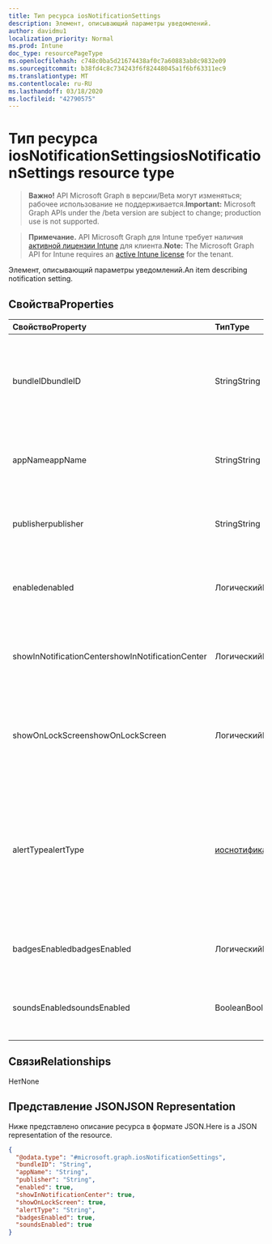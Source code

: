 ```yaml
---
title: Тип ресурса iosNotificationSettings
description: Элемент, описывающий параметры уведомлений.
author: davidmu1
localization_priority: Normal
ms.prod: Intune
doc_type: resourcePageType
ms.openlocfilehash: c748c0ba5d21674438af0c7a60883ab8c9832e09
ms.sourcegitcommit: b38fd4c8c734243f6f82448045a1f6bf63311ec9
ms.translationtype: MT
ms.contentlocale: ru-RU
ms.lasthandoff: 03/18/2020
ms.locfileid: "42790575"
---
```

# <a name="iosnotificationsettings-resource-type"></a><span data-ttu-id="0f898-103">Тип ресурса iosNotificationSettings</span><span class="sxs-lookup"><span data-stu-id="0f898-103">iosNotificationSettings resource type</span></span>

> <span data-ttu-id="0f898-104">**Важно!** API Microsoft Graph в версии/Beta могут изменяться; рабочее использование не поддерживается.</span><span class="sxs-lookup"><span data-stu-id="0f898-104">**Important:** Microsoft Graph APIs under the /beta version are subject to change; production use is not supported.</span></span>

> <span data-ttu-id="0f898-105">**Примечание.** API Microsoft Graph для Intune требует наличия [активной лицензии Intune](https://go.microsoft.com/fwlink/?linkid=839381) для клиента.</span><span class="sxs-lookup"><span data-stu-id="0f898-105">**Note:** The Microsoft Graph API for Intune requires an [active Intune license](https://go.microsoft.com/fwlink/?linkid=839381) for the tenant.</span></span>

<span data-ttu-id="0f898-106">Элемент, описывающий параметры уведомлений.</span><span class="sxs-lookup"><span data-stu-id="0f898-106">An item describing notification setting.</span></span>

## <a name="properties"></a><span data-ttu-id="0f898-107">Свойства</span><span class="sxs-lookup"><span data-stu-id="0f898-107">Properties</span></span>
|<span data-ttu-id="0f898-108">Свойство</span><span class="sxs-lookup"><span data-stu-id="0f898-108">Property</span></span>|<span data-ttu-id="0f898-109">Тип</span><span class="sxs-lookup"><span data-stu-id="0f898-109">Type</span></span>|<span data-ttu-id="0f898-110">Описание</span><span class="sxs-lookup"><span data-stu-id="0f898-110">Description</span></span>|
|:---|:---|:---|
|<span data-ttu-id="0f898-111">bundleID</span><span class="sxs-lookup"><span data-stu-id="0f898-111">bundleID</span></span>|<span data-ttu-id="0f898-112">String</span><span class="sxs-lookup"><span data-stu-id="0f898-112">String</span></span>|<span data-ttu-id="0f898-113">Идентификатор пакета для приложения, к которому необходимо применить эти параметры уведомлений.</span><span class="sxs-lookup"><span data-stu-id="0f898-113">Bundle id of app to which to apply these notification settings.</span></span>|
|<span data-ttu-id="0f898-114">appName</span><span class="sxs-lookup"><span data-stu-id="0f898-114">appName</span></span>|<span data-ttu-id="0f898-115">String</span><span class="sxs-lookup"><span data-stu-id="0f898-115">String</span></span>|<span data-ttu-id="0f898-116">Имя приложения, которое нужно связать со свойством bundleID.</span><span class="sxs-lookup"><span data-stu-id="0f898-116">Application name to be associated with the bundleID.</span></span>|
|<span data-ttu-id="0f898-117">publisher</span><span class="sxs-lookup"><span data-stu-id="0f898-117">publisher</span></span>|<span data-ttu-id="0f898-118">String</span><span class="sxs-lookup"><span data-stu-id="0f898-118">String</span></span>|<span data-ttu-id="0f898-119">Издатель, которого нужно связать со свойством bundleID.</span><span class="sxs-lookup"><span data-stu-id="0f898-119">Publisher to be associated with the bundleID.</span></span>|
|<span data-ttu-id="0f898-120">enabled</span><span class="sxs-lookup"><span data-stu-id="0f898-120">enabled</span></span>|<span data-ttu-id="0f898-121">Логический</span><span class="sxs-lookup"><span data-stu-id="0f898-121">Boolean</span></span>|<span data-ttu-id="0f898-122">Указывает, разрешены ли уведомления для этого приложения.</span><span class="sxs-lookup"><span data-stu-id="0f898-122">Indicates whether notifications are allowed for this app.</span></span>|
|<span data-ttu-id="0f898-123">showInNotificationCenter</span><span class="sxs-lookup"><span data-stu-id="0f898-123">showInNotificationCenter</span></span>|<span data-ttu-id="0f898-124">Логический</span><span class="sxs-lookup"><span data-stu-id="0f898-124">Boolean</span></span>|<span data-ttu-id="0f898-125">Указывает, можно ли отображать уведомления в центре уведомлений.</span><span class="sxs-lookup"><span data-stu-id="0f898-125">Indicates whether notifications can be shown in notification center.</span></span>|
|<span data-ttu-id="0f898-126">showOnLockScreen</span><span class="sxs-lookup"><span data-stu-id="0f898-126">showOnLockScreen</span></span>|<span data-ttu-id="0f898-127">Логический</span><span class="sxs-lookup"><span data-stu-id="0f898-127">Boolean</span></span>|<span data-ttu-id="0f898-128">Указывает, можно ли отображать уведомления на экране блокировки.</span><span class="sxs-lookup"><span data-stu-id="0f898-128">Indicates whether notifications can be shown on the lock screen.</span></span>|
|<span data-ttu-id="0f898-129">alertType</span><span class="sxs-lookup"><span data-stu-id="0f898-129">alertType</span></span>|[<span data-ttu-id="0f898-130">иоснотификатионалерттипе</span><span class="sxs-lookup"><span data-stu-id="0f898-130">iosNotificationAlertType</span></span>](../resources/intune-deviceconfig-iosnotificationalerttype.md)|<span data-ttu-id="0f898-131">Определяет тип оповещения для уведомлений, связанных с этим приложением.</span><span class="sxs-lookup"><span data-stu-id="0f898-131">Indicates the type of alert for notifications for this app.</span></span> <span data-ttu-id="0f898-132">Возможные значения: `deviceDefault`, `banner`, `modal`, `none`.</span><span class="sxs-lookup"><span data-stu-id="0f898-132">Possible values are: `deviceDefault`, `banner`, `modal`, `none`.</span></span>|
|<span data-ttu-id="0f898-133">badgesEnabled</span><span class="sxs-lookup"><span data-stu-id="0f898-133">badgesEnabled</span></span>|<span data-ttu-id="0f898-134">Логический</span><span class="sxs-lookup"><span data-stu-id="0f898-134">Boolean</span></span>|<span data-ttu-id="0f898-135">Указывает, разрешены ли эмблемы для этого приложения.</span><span class="sxs-lookup"><span data-stu-id="0f898-135">Indicates whether badges are allowed for this app.</span></span>|
|<span data-ttu-id="0f898-136">soundsEnabled</span><span class="sxs-lookup"><span data-stu-id="0f898-136">soundsEnabled</span></span>|<span data-ttu-id="0f898-137">Boolean</span><span class="sxs-lookup"><span data-stu-id="0f898-137">Boolean</span></span>|<span data-ttu-id="0f898-138">Указывает, разрешены ли звуковые сигналы для этого приложения.</span><span class="sxs-lookup"><span data-stu-id="0f898-138">Indicates whether sounds are allowed for this app.</span></span>|

## <a name="relationships"></a><span data-ttu-id="0f898-139">Связи</span><span class="sxs-lookup"><span data-stu-id="0f898-139">Relationships</span></span>
<span data-ttu-id="0f898-140">Нет</span><span class="sxs-lookup"><span data-stu-id="0f898-140">None</span></span>

## <a name="json-representation"></a><span data-ttu-id="0f898-141">Представление JSON</span><span class="sxs-lookup"><span data-stu-id="0f898-141">JSON Representation</span></span>
<span data-ttu-id="0f898-142">Ниже представлено описание ресурса в формате JSON.</span><span class="sxs-lookup"><span data-stu-id="0f898-142">Here is a JSON representation of the resource.</span></span>
<!-- {
  "blockType": "resource",
  "@odata.type": "microsoft.graph.iosNotificationSettings"
}
-->
``` json
{
  "@odata.type": "#microsoft.graph.iosNotificationSettings",
  "bundleID": "String",
  "appName": "String",
  "publisher": "String",
  "enabled": true,
  "showInNotificationCenter": true,
  "showOnLockScreen": true,
  "alertType": "String",
  "badgesEnabled": true,
  "soundsEnabled": true
}
```



